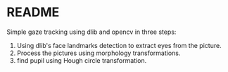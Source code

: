 # README
Simple gaze tracking using dlib and opencv in three steps:
1. Using dlib's face landmarks detection to extract eyes from the picture.
2. Process the pictures using morphology transformations.
3. find pupil using Hough circle transformation.